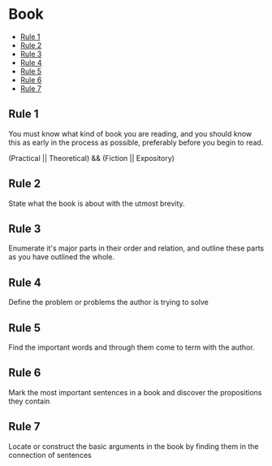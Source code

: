 # Book

<!-- vim-markdown-toc GFM -->

- [Rule 1](#rule-1)
- [Rule 2](#rule-2)
- [Rule 3](#rule-3)
- [Rule 4](#rule-4)
- [Rule 5](#rule-5)
- [Rule 6](#rule-6)
- [Rule 7](#rule-7)

<!-- vim-markdown-toc -->

## Rule 1

You must know what kind of book you are reading, and you should know this as
early in the process as possible, preferably before you begin to read.

(Practical || Theoretical) && (Fiction || Expository)

## Rule 2

State what the book is about with the utmost brevity.

## Rule 3

Enumerate it's major parts in their order and relation, and outline these
parts as you have outlined the whole.

## Rule 4

Define the problem or problems the author is trying to solve

## Rule 5

Find the important words and through them come to term with the author.

## Rule 6

Mark the most important sentences in a book and discover the propositions
they contain

## Rule 7

Locate or construct the basic arguments in the book by finding them in the
connection of sentences
